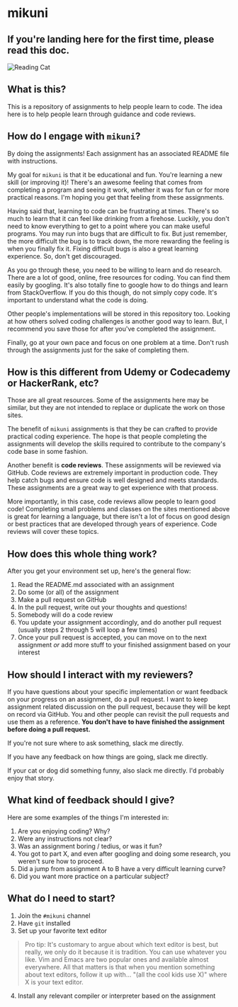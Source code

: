 # mikuni

## If you're landing here for the first time, please read this doc.
![Reading Cat](https://media.giphy.com/media/VbnUQpnihPSIgIXuZv/giphy.gif)


## What is this?

This is a repository of assignments to help people learn to code.
The idea here is to help people learn through guidance and code reviews.

## How do I engage with `mikuni`?

By doing the assignments! Each assignment has an associated README
file with instructions.

My goal for `mikuni` is that it be educational and fun. You're learning
a new skill (or improving it)! There's an awesome feeling that comes
from completing a program and seeing it work, whether it was for fun
or for more practical reasons. I'm hoping you get that feeling from these
assignments.

Having said that, learning to code can be frustrating at times.
There's so much to learn that it can feel like drinking from a firehose.
Luckily, you don't need to know everything to get to a point where you
can make useful programs. You may run into bugs that are difficult
to fix. But just remember, the more difficult the bug is to track down,
the more rewarding the feeling is when you finally fix it. Fixing difficult
bugs is also a great learning experience. So, don't get discouraged.

As you go through these, you need to be willing to learn and
do research. There are a lot of good, online, free resources for coding.
You can find them easily by googling. It's also totally fine to google
how to do things and learn from StackOverflow. If you do this though,
do not simply copy code. It's important to understand what the code is doing.

Other people's implementations will be stored in this repository too.
Looking at how others solved coding challenges is another good way to learn. 
But, I recommend you save those for after you've completed the assignment.

Finally, go at your own pace and focus on one problem at a time.
Don't rush through the assignments just for the sake of completing
them.

## How is this different from Udemy or Codecademy or HackerRank, etc?

Those are all great resources. Some of the assignments here may be similar, but
they are not intended to replace or duplicate the work on those sites.

The benefit of `mikuni` assignments is that they be can crafted to provide practical
coding experience. The hope is that people completing the assignments will
develop the skills required to contribute to the company's code base in some
fashion.

Another benefit is **code reviews**. These assignments will be reviewed via
GitHub. Code reviews are extremely important in production code. They help
catch bugs and ensure code is well designed and meets standards. These assignments
are a great way to get experience with that process.

More importantly, in this case, code reviews allow people to learn good code!
Completing small problems and classes on the sites mentioned above is great for
learning a language, but there isn't a lot of focus on good design or best
practices that are developed through years of experience. Code reviews will
cover these topics.

## How does this whole thing work?

After you get your environment set up, here's the general flow:

1. Read the README.md associated with an assignment
2. Do some (or all) of the assignment
3. Make a pull request on GitHub
4. In the pull request, write out your thoughts and questions!
5. Somebody will do a code review
6. You update your assignment accordingly, and do another pull request (usually steps 2 through 5 will loop a few times)
7. Once your pull request is accepted, you can move on to the next assignment
   *or* add more stuff to your finished assignment based on your interest

## How should I interact with my reviewers?

If you have questions about your specific implementation or want feedback on
your progress on an assignment, do a pull request. I want to keep assignment
related discussion on the pull request, because they will be kept on record via
GitHub. You and other people can revisit the pull requests and use them as a
reference. **You don't have to have finished the assignment before doing a pull
request.**

If you're not sure where to ask something, slack me directly.

If you have any feedback on how things are going, slack me directly.

If your cat or dog did something funny, also slack me directly. I'd probably enjoy that story.

## What kind of feedback should I give?

Here are some examples of the things I'm interested in:

1. Are you enjoying coding? Why?
2. Were any instructions not clear?
3. Was an assignment boring / tedius, or was it fun?
4. You got to part X, and even after googling and doing some research, you weren't sure how to proceed.
5. Did a jump from assignment A to B have a very difficult learning curve?
6. Did you want more practice on a particular subject?

## What do I need to start?

1. Join the `#mikuni` channel
2. Have `git` installed
3. Set up your favorite text editor

> Pro tip: It's customary to argue about which text editor is best, but really,
> we only do it because it is tradition. You can use whatever you like. Vim
> and Emacs are two popular ones and available almost everywhere. All that matters
> is that when you mention something about text editors, follow it up with...
> "(all the cool kids use X)" where X is your text editor.

4. Install any relevant compiler or interpreter based on the assignment
